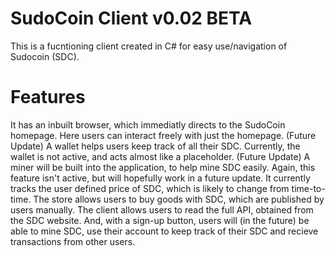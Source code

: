 # SudoCoin Client v0.02 BETA
This is a fucntioning client created in C# for easy use/navigation of Sudocoin (SDC).

# Features
It has an inbuilt browser, which immediatly directs to the SudoCoin homepage. Here users can interact freely with just the homepage.
(Future Update) A wallet helps users keep track of all their SDC. Currently, the wallet is not active, and acts almost like a placeholder.
(Future Update) A miner will be built into the application, to help mine SDC easily. Again, this feature isn't active, but will hopefully work in a future update. It currently tracks the user defined price of SDC, which is likely to change from time-to-time.
The store allows users to buy goods with SDC, which are published by users manually.
The client allows users to read the full API, obtained from the SDC website.
And, with a sign-up button, users will (in the future) be able to mine SDC, use their account to keep track of their SDC and recieve transactions from other users.
